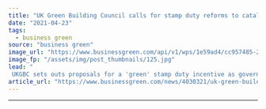 ```yaml
---
title: "UK Green Building Council calls for stamp duty reforms to catalyse green home retrofit market"
date: "2021-04-23"
tags: 
  - business green
source: "business green"
image_url: "https://www.businessgreen.com/api/v1/wps/1e59ad4/cc957485-22ab-45ed-91f5-0a0dffd1cae8/6/iStock-1148222645-185x114.jpg"
image_fp: "/assets/img/post_thumbnails/125.jpg"
lead: "
 UKGBC sets outs proposals for a 'green' stamp duty incentive as government data reveals record interest for Green Homes Grant in its final month  ..."
article_url: "https://www.businessgreen.com/news/4030321/uk-green-building-council-calls-stamp-duty-reforms-catalyse-green-home-retrofit-market"
---
```


---
